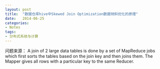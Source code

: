 ```yaml
---
layout: post
title:  "数据仓库hive中Skewed Join Optimization数据倾斜优化的原理"
date:   2014-06-25
categories: 
- Notes 
tags:
- 分布式系统与计算
---
```



问题来源：
A join of 2 large data tables is done by a set of MapReduce jobs which first sorts the tables based on the join key and then joins them. The Mapper gives all rows with a particular key to the same Reducer.

